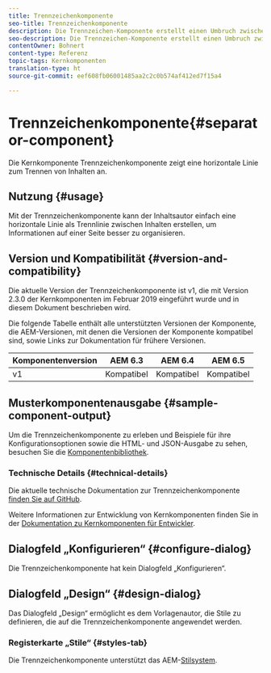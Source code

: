 ```yaml
---
title: Trennzeichenkomponente
seo-title: Trennzeichenkomponente
description: Die Trennzeichen-Komponente erstellt einen Umbruch zwischen Komponenten auf einer Seite
seo-description: Die Trennzeichen-Komponente erstellt einen Umbruch zwischen Komponenten auf einer Seite
contentOwner: Bohnert
content-type: Referenz
topic-tags: Kernkomponenten
translation-type: ht
source-git-commit: eef608fb06001485aa2c2c0b574af412ed7f15a4

---
```



# Trennzeichenkomponente{#separator-component}

Die Kernkomponente Trennzeichenkomponente zeigt eine horizontale Linie zum Trennen von Inhalten an.

## Nutzung {#usage}

Mit der Trennzeichenkomponente kann der Inhaltsautor einfach eine horizontale Linie als Trennlinie zwischen Inhalten erstellen, um Informationen auf einer Seite besser zu organisieren.

## Version und Kompatibilität {#version-and-compatibility}

Die aktuelle Version der Trennzeichenkomponente ist v1, die mit Version 2.3.0 der Kernkomponenten im Februar 2019 eingeführt wurde und in diesem Dokument beschrieben wird.

Die folgende Tabelle enthält alle unterstützten Versionen der Komponente, die AEM-Versionen, mit denen die Versionen der Komponente kompatibel sind, sowie Links zur Dokumentation für frühere Versionen.

| Komponentenversion | AEM 6.3 | AEM 6.4 | AEM 6.5 |
|---|---|---|---|
| v1 | Kompatibel | Kompatibel | Kompatibel |

## Musterkomponentenausgabe {#sample-component-output}

Um die Trennzeichenkomponente zu erleben und Beispiele für ihre Konfigurationsoptionen sowie die HTML- und JSON-Ausgabe zu sehen, besuchen Sie die [Komponentenbibliothek](http://opensource.adobe.com/de/aem-core-wcm-components/library/separator.htm).

### Technische Details {#technical-details}

Die aktuelle technische Dokumentation zur Trennzeichenkomponente [finden Sie auf GitHub](https://github.com/adobe/aem-core-wcm-components/blob/master/content/src/content/jcr_root/apps/core/wcm/components/separator/v1/separator).

Weitere Informationen zur Entwicklung von Kernkomponenten finden Sie in der [Dokumentation zu Kernkomponenten für Entwickler](developing.md).

## Dialogfeld „Konfigurieren“ {#configure-dialog}

Die Trennzeichenkomponente hat kein Dialogfeld „Konfigurieren“.

## Dialogfeld „Design“ {#design-dialog}

Das Dialogfeld „Design“ ermöglicht es dem Vorlagenautor, die Stile zu definieren, die auf die Trennzeichenkomponente angewendet werden.

### Registerkarte „Stile“ {#styles-tab}

Die Trennzeichenkomponente unterstützt das AEM-[Stilsystem](authoring.md#component-styling).
